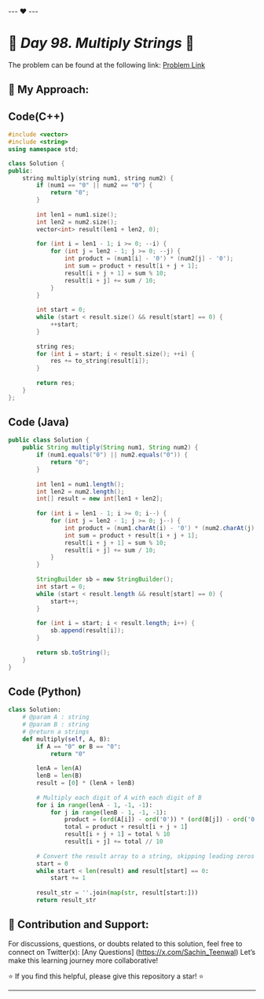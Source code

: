 --- ❤️ ---

# 🚀 _Day 98. Multiply Strings_ 🧠


The problem can be found at the following link: [Problem Link](https://www.interviewbit.com/problems/multiply-strings/)

## 🎯 **My Approach:**


## Code(C++)
```cpp
#include <vector>
#include <string>
using namespace std;

class Solution {
public:
    string multiply(string num1, string num2) {
        if (num1 == "0" || num2 == "0") {
            return "0";
        }
        
        int len1 = num1.size();
        int len2 = num2.size();
        vector<int> result(len1 + len2, 0);
        
        for (int i = len1 - 1; i >= 0; --i) {
            for (int j = len2 - 1; j >= 0; --j) {
                int product = (num1[i] - '0') * (num2[j] - '0');
                int sum = product + result[i + j + 1];
                result[i + j + 1] = sum % 10;
                result[i + j] += sum / 10;
            }
        }
        
        int start = 0;
        while (start < result.size() && result[start] == 0) {
            ++start;
        }
        
        string res;
        for (int i = start; i < result.size(); ++i) {
            res += to_string(result[i]);
        }
        
        return res;
    }
};
```

## Code (Java)

```java
public class Solution {
    public String multiply(String num1, String num2) {
        if (num1.equals("0") || num2.equals("0")) {
            return "0";
        }
        
        int len1 = num1.length();
        int len2 = num2.length();
        int[] result = new int[len1 + len2];
        
        for (int i = len1 - 1; i >= 0; i--) {
            for (int j = len2 - 1; j >= 0; j--) {
                int product = (num1.charAt(i) - '0') * (num2.charAt(j) - '0');
                int sum = product + result[i + j + 1];
                result[i + j + 1] = sum % 10;
                result[i + j] += sum / 10;
            }
        }
        
        StringBuilder sb = new StringBuilder();
        int start = 0;
        while (start < result.length && result[start] == 0) {
            start++;
        }
        
        for (int i = start; i < result.length; i++) {
            sb.append(result[i]);
        }
        
        return sb.toString();
    }
}
```

## Code (Python)

```python
class Solution:
    # @param A : string
    # @param B : string
    # @return a strings
    def multiply(self, A, B):
        if A == "0" or B == "0":
            return "0"
        
        lenA = len(A)
        lenB = len(B)
        result = [0] * (lenA + lenB)
        
        # Multiply each digit of A with each digit of B
        for i in range(lenA - 1, -1, -1):
            for j in range(lenB - 1, -1, -1):
                product = (ord(A[i]) - ord('0')) * (ord(B[j]) - ord('0'))
                total = product + result[i + j + 1]
                result[i + j + 1] = total % 10
                result[i + j] += total // 10
        
        # Convert the result array to a string, skipping leading zeros
        start = 0
        while start < len(result) and result[start] == 0:
            start += 1
        
        result_str = ''.join(map(str, result[start:]))
        return result_str
```



## 🎯 **Contribution and Support:**

For discussions, questions, or doubts related to this solution, feel free to connect on Twitter(x): [Any Questions] (https://x.com/Sachin_Teenwal) Let’s make this learning journey more collaborative!

⭐ If you find this helpful, please give this repository a star! ⭐

---
